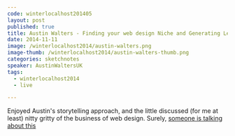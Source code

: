 ```yaml
---
code: winterlocalhost201405
layout: post
published: true
title: Austin Walters - Finding your web design Niche and Generating Leads there
date: 2014-11-11
image: /winterlocalhost2014/austin-walters.png
image-thumb: /winterlocalhost2014/austin-walters-thumb.png
categories: sketchnotes
speaker: AustinWaltersUK
tags:
  - winterlocalhost2014
  - live

---
```


Enjoyed Austin's storytelling approach, and the little discussed (for me at least) nitty gritty of the business of web design. Surely, [someone is talking about this](http://thebusinessofwebdesign.co.uk/)